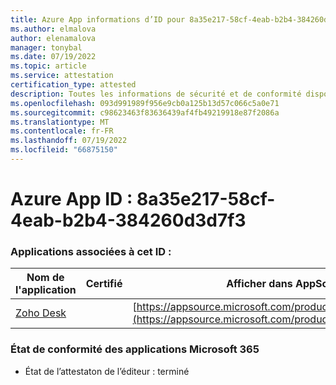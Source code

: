 ```yaml
---
title: Azure App informations d’ID pour 8a35e217-58cf-4eab-b2b4-384260d3d7f3
ms.author: elmalova
author: elenamalova
manager: tonybal
ms.date: 07/19/2022
ms.topic: article
ms.service: attestation
certification_type: attested
description: Toutes les informations de sécurité et de conformité disponibles pour 8a35e217-58cf-4eab-b2b4-384260d3d7f3.
ms.openlocfilehash: 093d991989f956e9cb0a125b13d57c066c5a0e71
ms.sourcegitcommit: c98623463f83636439af4fb49219918e87f2086a
ms.translationtype: MT
ms.contentlocale: fr-FR
ms.lasthandoff: 07/19/2022
ms.locfileid: "66875150"
---
```

# <a name="azure-app-id-8a35e217-58cf-4eab-b2b4-384260d3d7f3"></a>Azure App ID : 8a35e217-58cf-4eab-b2b4-384260d3d7f3


### <a name="apps-associated-with-this-id"></a>Applications associées à cet ID :
| **Nom de l'application** | **Certifié** | **Afficher dans AppSource** |
|--------------|---------------|-----------------------|
| [Zoho Desk](../forward/WA104382044.md) |  | [https://appsource.microsoft.com/product/office/WA104382044](https://appsource.microsoft.com/product/office/WA104382044) |

### <a name="microsoft-365-app-compliance-status"></a>État de conformité des applications Microsoft 365
- État de l’attestaton de l’éditeur : terminé
